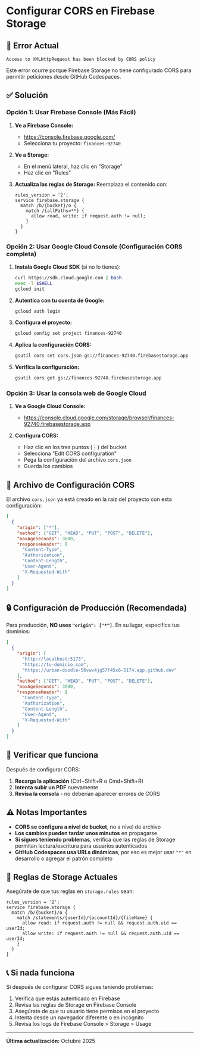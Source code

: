 # Configurar CORS en Firebase Storage

## 🔴 Error Actual
```
Access to XMLHttpRequest has been blocked by CORS policy
```

Este error ocurre porque Firebase Storage no tiene configurado CORS para permitir peticiones desde GitHub Codespaces.

## ✅ Solución

### Opción 1: Usar Firebase Console (Más Fácil)

1. **Ve a Firebase Console:**
   - https://console.firebase.google.com/
   - Selecciona tu proyecto: `finances-92740`

2. **Ve a Storage:**
   - En el menú lateral, haz clic en "Storage"
   - Haz clic en "Rules"

3. **Actualiza las reglas de Storage:**
   Reemplaza el contenido con:
   ```
   rules_version = '2';
   service firebase.storage {
     match /b/{bucket}/o {
       match /{allPaths=**} {
         allow read, write: if request.auth != null;
       }
     }
   }
   ```

### Opción 2: Usar Google Cloud Console (Configuración CORS completa)

1. **Instala Google Cloud SDK** (si no lo tienes):
   ```bash
   curl https://sdk.cloud.google.com | bash
   exec -l $SHELL
   gcloud init
   ```

2. **Autentica con tu cuenta de Google:**
   ```bash
   gcloud auth login
   ```

3. **Configura el proyecto:**
   ```bash
   gcloud config set project finances-92740
   ```

4. **Aplica la configuración CORS:**
   ```bash
   gsutil cors set cors.json gs://finances-92740.firebasestorage.app
   ```

5. **Verifica la configuración:**
   ```bash
   gsutil cors get gs://finances-92740.firebasestorage.app
   ```

### Opción 3: Usar la consola web de Google Cloud

1. **Ve a Google Cloud Console:**
   - https://console.cloud.google.com/storage/browser/finances-92740.firebasestorage.app

2. **Configura CORS:**
   - Haz clic en los tres puntos (⋮) del bucket
   - Selecciona "Edit CORS configuration"
   - Pega la configuración del archivo `cors.json`
   - Guarda los cambios

## 📝 Archivo de Configuración CORS

El archivo `cors.json` ya está creado en la raíz del proyecto con esta configuración:

```json
[
  {
    "origin": ["*"],
    "method": ["GET", "HEAD", "PUT", "POST", "DELETE"],
    "maxAgeSeconds": 3600,
    "responseHeader": [
      "Content-Type",
      "Authorization", 
      "Content-Length",
      "User-Agent",
      "X-Requested-With"
    ]
  }
]
```

## 🔒 Configuración de Producción (Recomendada)

Para producción, **NO uses `"origin": ["*"]`**. En su lugar, especifica tus dominios:

```json
[
  {
    "origin": [
      "http://localhost:5173",
      "https://tu-dominio.com",
      "https://urban-doodle-56vwv4jg57f45x6-5174.app.github.dev"
    ],
    "method": ["GET", "HEAD", "PUT", "POST", "DELETE"],
    "maxAgeSeconds": 3600,
    "responseHeader": [
      "Content-Type",
      "Authorization",
      "Content-Length",
      "User-Agent", 
      "X-Requested-With"
    ]
  }
]
```

## 🧪 Verificar que funciona

Después de configurar CORS:

1. **Recarga la aplicación** (Ctrl+Shift+R o Cmd+Shift+R)
2. **Intenta subir un PDF** nuevamente
3. **Revisa la consola** - no deberían aparecer errores de CORS

## ⚠️ Notas Importantes

- **CORS se configura a nivel de bucket**, no a nivel de archivo
- **Los cambios pueden tardar unos minutos** en propagarse
- **Si sigues teniendo problemas**, verifica que las reglas de Storage permitan lectura/escritura para usuarios autenticados
- **GitHub Codespaces usa URLs dinámicas**, por eso es mejor usar `"*"` en desarrollo o agregar el patrón completo

## 🔐 Reglas de Storage Actuales

Asegúrate de que tus reglas en `storage.rules` sean:

```
rules_version = '2';
service firebase.storage {
  match /b/{bucket}/o {
    match /statements/{userId}/{accountId}/{fileName} {
      allow read: if request.auth != null && request.auth.uid == userId;
      allow write: if request.auth != null && request.auth.uid == userId;
    }
  }
}
```

## 📞 Si nada funciona

Si después de configurar CORS sigues teniendo problemas:

1. Verifica que estás autenticado en Firebase
2. Revisa las reglas de Storage en Firebase Console
3. Asegúrate de que tu usuario tiene permisos en el proyecto
4. Intenta desde un navegador diferente o en incógnito
5. Revisa los logs de Firebase Console > Storage > Usage

---

**Última actualización:** Octubre 2025
